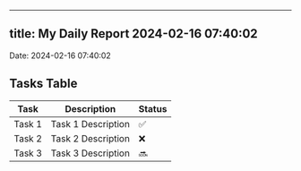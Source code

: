 
---
title: My Daily Report 2024-02-16 07:40:02
---

Date: 2024-02-16 07:40:02

## Tasks Table

| Task | Description | Status |
|------|-------------|--------|
| Task 1 | Task 1 Description | ✅ |
| Task 2 | Task 2 Description | ❌ |
| Task 3 | Task 3 Description | 🔜 |
